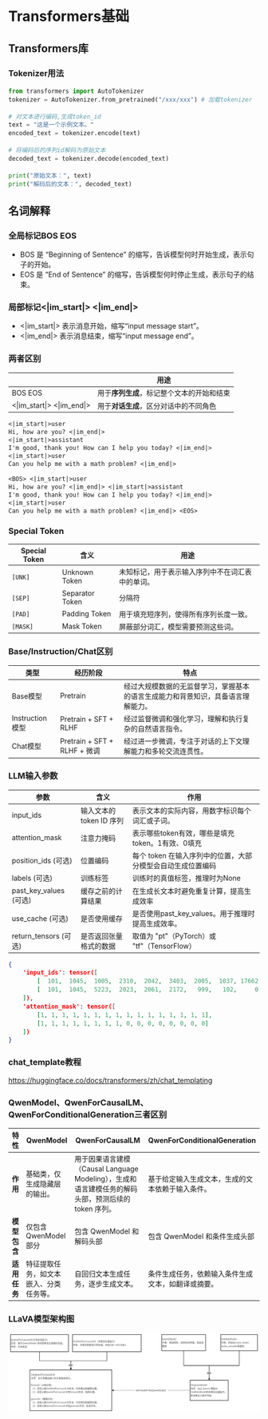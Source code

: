 # Transformers基础



## Transformers库

### Tokenizer用法


```python
from transformers import AutoTokenizer
tokenizer = AutoTokenizer.from_pretrained("/xxx/xxx") # 加载tokenizer

# 对文本进行编码,生成token_id
text = "这是一个示例文本。"
encoded_text = tokenizer.encode(text)

# 将编码后的序列id解码为原始文本
decoded_text = tokenizer.decode(encoded_text)

print("原始文本：", text)
print("解码后的文本：", decoded_text)
```

## 名词解释

### 全局标记BOS  EOS 

- BOS 是 “Beginning of Sentence” 的缩写，告诉模型何时开始生成，表示句子的开始。
- EOS 是 “End of Sentence” 的缩写，告诉模型何时停止生成，表示句子的结束。

### 局部标记<|im_start|>   <|im_end|>

- <|im_start|>  表示消息开始，缩写“input message start”。
- <|im_end|>   表示消息结束，缩写“input message end”。

### 两者区别

|                                | 用途                                       |
| ------------------------------ | ------------------------------------------ |
| BOS  EOS                       | 用于**序列生成**，标记整个文本的开始和结束 |
| <\|im_start\|>    <\|im_end\|> | 用于**对话生成**，区分对话中的不同角色     |

```
<|im_start|>user
Hi, how are you? <|im_end|>
<|im_start|>assistant
I'm good, thank you! How can I help you today? <|im_end|>
<|im_start|>user
Can you help me with a math problem? <|im_end|>
```

```
<BOS> <|im_start|>user
Hi, how are you? <|im_end|> <|im_start|>assistant
I'm good, thank you! How can I help you today? <|im_end|> <|im_start|>user
Can you help me with a math problem? <|im_end|> <EOS>
```

### Special Token

| **Special Token** | **含义**        | **用途**                                         |
| ----------------- | --------------- | ------------------------------------------------ |
| `[UNK]`           | Unknown Token   | 未知标记，用于表示输入序列中不在词汇表中的单词。 |
| `[SEP]`           | Separator Token | 分隔符                                           |
| `[PAD]`           | Padding Token   | 用于填充短序列，使得所有序列长度一致。           |
| `[MASK]`          | Mask Token      | 屏蔽部分词汇，模型需要预测这些词。               |

### Base/Instruction/Chat区别

| 类型            | 经历阶段                     | 特点                                                         |
| --------------- | ---------------------------- | ------------------------------------------------------------ |
| Base模型        | Pretrain                     | 经过大规模数据的无监督学习，掌握基本的语言生成能力和背景知识，具备语言理解能力。 |
| Instruction模型 | Pretrain + SFT + RLHF        | 经过监督微调和强化学习，理解和执行复杂的自然语言指令。       |
| Chat模型        | Pretrain + SFT + RLHF + 微调 | 经过进一步微调，专注于对话的上下文理解能力和多轮交流连贯性。 |

### LLM输入参数

| **参数**               | **含义**                 | **作用**                                                    |
| ---------------------- | ------------------------ | ----------------------------------------------------------- |
| input_ids              | 输入文本的 token ID 序列 | 表示文本的实际内容，用数字标识每个词汇或子词。              |
| attention_mask         | 注意力掩码               | 表示哪些token有效，哪些是填充token。1有效、0填充            |
| position_ids (可选)    | 位置编码                 | 每个 token 在输入序列中的位置，大部分模型会自动生成位置编码 |
| labels (可选)          | 训练标签                 | 训练时的真值标签，推理时为None                              |
| past_key_values (可选) | 缓存之前的计算结果       | 在生成长文本时避免重复计算，提高生成效率                    |
| use_cache (可选)       | 是否使用缓存             | 是否使用past_key_values。用于推理时提高生成效率。           |
| return_tensors (可选)  | 是否返回张量格式的数据   | 取值为 "pt"（PyTorch）或 "tf"（TensorFlow）                 |

```json
{
    'input_ids': tensor([
        [  101,  1045,  1005,  2310,  2042,  3403,  2005,  1037, 17662, 12172, 2607,  2026,  2878,  2166,  1012,   102],
        [  101,  1045,  5223,  2023,  2061,  2172,   999,   102,     0,     0,     0,     0,     0,     0,     0,     0]
    ]), 
    'attention_mask': tensor([
        [1, 1, 1, 1, 1, 1, 1, 1, 1, 1, 1, 1, 1, 1, 1, 1],
        [1, 1, 1, 1, 1, 1, 1, 1, 0, 0, 0, 0, 0, 0, 0, 0]
    ])
}
```



### chat_template教程

https://huggingface.co/docs/transformers/zh/chat_templating

### QwenModel、QwenForCausalLM、QwenForConditionalGeneration三者区别

| 特性         | QwenModel                              | QwenForCausalLM                                              | QwenForConditionalGeneration                       |
| ------------ | -------------------------------------- | ------------------------------------------------------------ | -------------------------------------------------- |
| **作用**     | 基础类，仅生成隐藏层的输出。           | 用于因果语言建模（Causal Language Modeling），生成和语言建模任务的解码头部，预测后续的 token 序列。 | 基于给定输入生成文本，生成的文本依赖于输入条件。   |
| **模型包含** | 仅包含 QwenModel 部分                  | 包含 QwenModel 和解码头部                                    | 包含 QwenModel 和条件生成头部                      |
| **适用任务** | 特征提取任务，如文本嵌入、分类任务等。 | 自回归文本生成任务，逐步生成文本。                           | 条件生成任务，依赖输入条件生成文本，如翻译或摘要。 |



### LLaVA模型架构图

![image-20250226103138835](./assets/image-20250226103138835.png)

